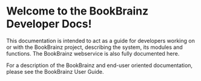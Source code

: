 # Welcome to the BookBrainz Developer Docs!

This documentation is intended to act as a guide for developers working on or
with the BookBrainz project, describing the system, its modules and functions.
The BookBrainz webservice is also fully documented here.

For a description of the BookBrainz and end-user oriented documentation, please
see the BookBrainz User Guide.
